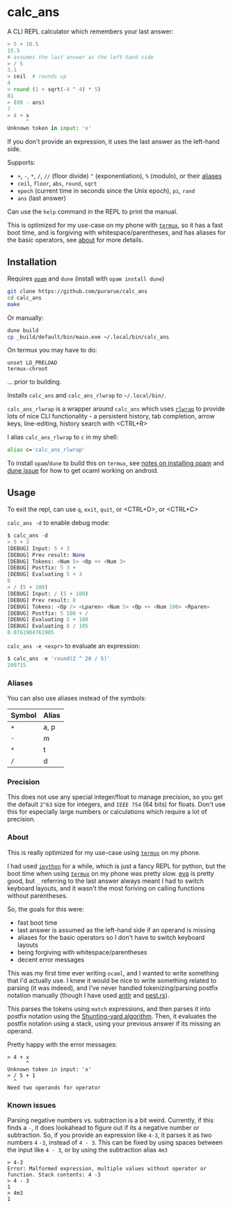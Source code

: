 # calc_ans

A CLI REPL calculator which remembers your last answer:

```python
> 5 + 10.5
15.5
# assumes the last answer as the left-hand side
> / 5
3.1
> ceil  # rounds up
4
> round (1 + sqrt(-4 ^ 4) * 5)
81
> (88 - ans)
7
> 4 + x
      ^
Unknown token in input: 'x'
```

If you don't provide an expression, it uses the last answer as the left-hand side.

Supports:

- `+`, `-`, `*`, `/`, `//` (floor divide) `^` (exponentiation), `%` (modulo), or their [aliases](#aliases)
- `ceil`, `floor`, `abs`, `round`, `sqrt`
- `epoch` (current time in seconds since the Unix epoch), `pi`, `rand`
- `ans` (last answer)

Can use the `help` command in the REPL to print the manual.

This is optimized for my use-case on my phone with [`termux`](https://termux.dev/en/), so it has a fast boot time, and is forgiving with whitespace/parentheses, and has aliases for the basic operators, see [about](#about) for more details.

## Installation

Requires [`opam`](https://opam.ocaml.org/doc/Install.html) and `dune` (install with `opam install dune`)

```bash
git clone https://github.com/purarue/calc_ans
cd calc_ans
make
```

Or manually:

```bash
dune build
cp _build/default/bin/main.exe ~/.local/bin/calc_ans
```

On termux you may have to do:

```
unset LD_PRELOAD
termux-chroot
```

... prior to building.

Installs `calc_ans` and `calc_ans_rlwrap` to `~/.local/bin/`.

`calc_ans_rlwrap` is a wrapper around `calc_ans` which uses [`rlwrap`](https://github.com/hanslub42/rlwrap) to provide lots of nice CLI functionality - a persistent history, tab completion, arrow keys, line-editing, history search with <CTRL+R>

I alias `calc_ans_rlwrap` to `c` in my shell:

```bash
alias c='calc_ans_rlwrap'
```

To install `opam`/`dune` to build this on `termux`, see [notes on installing opam](https://purarue.xyz/x/blog/devlog-ocaml-android/) and [dune issue](https://github.com/ocaml/dune/issues/8676#issuecomment-1739760304) for how to get ocaml working on android.

## Usage

To exit the repl, can use `q`, `exit`, `quit`, or <CTRL+D>, or <CTRL+C>

`calc_ans -d` to enable debug mode:

```python
$ calc_ans -d
> 5 + 3
[DEBUG] Input: 5 + 3
[DEBUG] Prev result: None
[DEBUG] Tokens: <Num 5> <Op +> <Num 3>
[DEBUG] Postfix: 5 3 +
[DEBUG] Evaluating 5 + 3
8
> / (5 + 100)
[DEBUG] Input: / (5 + 100)
[DEBUG] Prev result: 8
[DEBUG] Tokens: <Op /> <Lparen> <Num 5> <Op +> <Num 100> <Rparen>
[DEBUG] Postfix: 5 100 + /
[DEBUG] Evaluating 5 + 100
[DEBUG] Evaluating 8 / 105
0.0761904761905
```

`calc_ans -e <expr>` to evaluate an expression:

```python
$ calc_ans -e 'round(2 ^ 20 / 5)'
209715
```

### Aliases

You can also use aliases instead of the symbols:

| Symbol | Alias |
| ------ | ----- |
| `+`    | a, p  |
| `-`    | m     |
| `*`    | t     |
| `/`    | d     |

### Precision

This does not use any special integer/float to manage precision, so you get the default `2^63` size for integers, and `IEEE 754` (64 bits) for floats. Don't use this for especially large numbers or calculations which require a lot of precision.

### About

This is really optimized for my use-case using [`termux`](https://termux.dev/en/) on my phone.

I had used [`ipython`](https://github.com/ipython/ipython) for a while, which is just a fancy REPL for python, but the boot time when using [`termux`](https://termux.dev/en/) on my phone was pretty slow. [eva](https://github.com/nerdypepper/eva) is pretty good, but `_` referring to the last answer always meant I had to switch keyboard layouts, and it wasn't the most foriving on calling functions without parentheses.

So, the goals for this were:

- fast boot time
- last answer is assumed as the left-hand side if an operand is missing
- aliases for the basic operators so I don't have to switch keyboard layouts
- being forgiving with whitespace/parentheses
- decent error messages

This was my first time ever writing `ocaml`, and I wanted to write something that I'd actually use. I knew it would be nice to write something related to parsing (it was indeed), and I've never handled tokenizing/parsing postfix notation manually (though I have used [antlr](https://www.antlr.org/) and [pest.rs](https://pest.rs/)).

This parses the tokens using `match` expressions, and then parses it into postfix notation using the [Shunting-yard algorithm](https://en.wikipedia.org/wiki/Shunting-yard_algorithm). Then, it evaluates the postfix notation using a stack, using your previous answer if its missing an operand.

Pretty happy with the error messages:

```
> 4 + x
      ^
Unknown token in input: 'x'
> / 5 + 1
  ^
Need two operands for operator
```

### Known issues

Parsing negative numbers vs. subtraction is a bit weird. Currently, if this finds a `-`, it does lookahead to figure out if its a negative number or subtraction. So, if you provide an expression like `4-3`, it parses it as two numbers `4` `-3`, instead of `4 - 3`. This can be fixed by using spaces between the input like `4 - 3`, or by using the subtraction alias `4m3`

```
> 4-3
Error: Malformed expression, multiple values without operator or function. Stack contents: 4 -3
> 4 - 3
1
> 4m3
1
```
